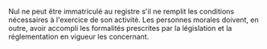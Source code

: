   
 Nul ne peut être immatriculé au registre s'il ne remplit les conditions nécessaires à l'exercice de son activité. Les personnes morales doivent, en outre, avoir accompli les formalités prescrites par la législation et la réglementation en vigueur les concernant.  

  
